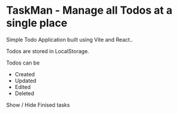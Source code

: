# TaskMan - Manage all Todos at a single place

Simple Todo Application built using Vite and React..

Todos are stored in LocalStorage.

Todos can be 
- Created
- Updated
- Edited
- Deleted

Show / Hide Finised tasks
